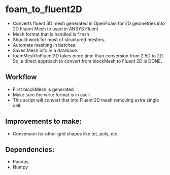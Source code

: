 # foam_to_fluent2D

- Converts fluent 3D mesh generated in OpenFoam for 2D geometries into 2D Fluent Mesh to used in ANSYS Fluent
- Mesh format that is handled is *.msh
- Should work for most of structured meshes.
- Automate meshing in batches.
- Saves Mesh info in a database.
- foamMeshToFluent3D takes more time than conversion from 2.5D to 2D. So, a direct approach to convert from blockMesh to Fluent 2D is DONE.

## Workflow
- First blockMesh is generated
- Make sure the write format is in ascii
- This script will convert that into Fluent 2D mesh removing extra single cell.

## Improvements to make:
- Conversion for other grid shapes like tet, poly, etc.

## Dependencies:
- Pandas
- Numpy
